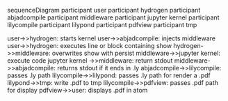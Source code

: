 sequenceDiagram
  participant user
  participant hydrogen
  participant abjadcompile
  participant middleware
  participant jupyter kernel
  participant lilycompile
  participant lilypond
  participant pdfview
  participant tmp

  user->>hydrogen: starts kernel
  user->>abjadcompile: injects middleware
  user->>hydrogen: executes line or block containing show
  hydrogen->>middleware: overwrites show with persist
  middleware->>jupyter kernel: execute code
  jupyter kernel ->>middleware: return stdout
  middleware->>abjadcompile: returns stdout if it ends in .ly
  abjadcompile->>lilycompile: passes .ly path
  lilycompile->>lilypond: passes .ly path for render a .pdf
  lilypond->>tmp: write .pdf to tmp
  lilycompile->>pdfview: passes .pdf path for display
  pdfview->>user: displays .pdf in atom

